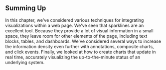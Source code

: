 ## Summing Up

In this chapter, we've considered various techniques for integrating visualizations within a web page. We've seen that sparklines are an excellent tool. Because they provide a lot of visual information in a small space, they leave room for other elements of the page, including text blocks, tables, and dashboards. We've considered several ways to increase the information density even further with annotations, composite charts, and click events. Finally, we looked at how to create charts that update in real time, accurately visualizing the up-to-the-minute status of an underlying system.